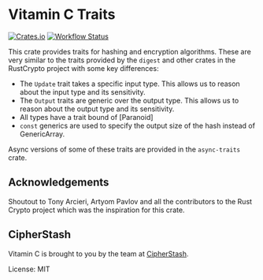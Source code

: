 # Vitamin C Traits

[![Crates.io](https://img.shields.io/crates/v/vitaminc-traits.svg)](https://crates.io/crates/vitaminc-traits)
[![Workflow Status](https://github.com/cipherstash/vitaminc/workflows/main/badge.svg)](https://github.com/cipherstash/vitaminc/actions?query=workflow%3A%22main%22)

This crate provides traits for hashing and encryption algorithms.
These are very similar to the traits provided by the `digest` and other crates in the RustCrypto project
with some key differences:

* The `Update` trait takes a specific input type. This allows us to reason about the input type and its sensitivity.
* The `Output` traits are generic over the output type. This allows us to reason about the output type and its sensitivity.
* All types have a trait bound of [Paranoid]
* `const` generics are used to specify the output size of the hash instead of GenericArray.

Async versions of some of these traits are provided in the `async-traits` crate.

## Acknowledgements

Shoutout to Tony Arcieri, Artyom Pavlov and all the contributors to the Rust Crypto project which was the inspiration for this crate.

## CipherStash

Vitamin C is brought to you by the team at [CipherStash](https://cipherstash.com).

License: MIT